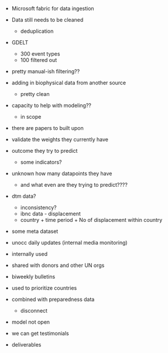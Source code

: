 - Microsoft fabric for data ingestion
- Data still needs to be cleaned
	- deduplication
- GDELT
	- 300 event types
	- 100 filtered out
- pretty manual-ish filtering??
- adding in biophysical data from another source
	- pretty clean
- capacity to help with modeling??
	- in scope
- there are papers to built upon
- validate the weights they currently have
- outcome they try to predict
	- some indicators?
- unknown how many datapoints they have
	- and what even are they trying to predict????
- dtm data?
	- inconsistency?
	- ibnc data - displacement
	- country + time period + No of displacement within country
- some meta dataset
- unocc daily updates (internal media monitoring)


- internally used
- shared with donors and other UN orgs
- biweekly bulletins
- used to prioritize countries
- combined with preparedness data
	- disconnect

- model not open
- we can get testimonials
- deliverables